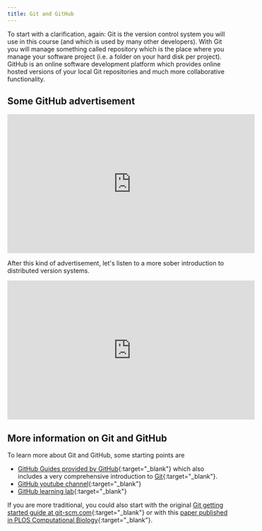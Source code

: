 ```yaml
---
title: Git and GitHub
---
```


To start with a clarification, again: Git is the version control system you will use in this course (and which is used by many other developers). With Git you will manage something called repository which is the place where you manage your software project (i.e. a folder on your hard disk per project). GitHub is an online software development platform which provides online hosted versions of your local Git repositories and much more collaborative functionality. 

## Some GitHub advertisement

<iframe width="560" height="315" src="https://www.youtube-nocookie.com/embed/noZnOSpcjYY" frameborder="0" allow="autoplay; encrypted-media" allowfullscreen></iframe>

After this kind of advertisement, let's listen to a more sober introduction to distributed version systems.

<iframe width="560" height="315" src="https://www.youtube-nocookie.com/embed/FyfwLX4HAxM" frameborder="0" allow="autoplay; encrypted-media" allowfullscreen></iframe>

## More information on Git and GitHub
To learn more about Git and GitHub, some starting points are
  * [GitHub Guides provided by GitHub](https://guides.github.com/){:target="_blank"} which also includes a very comprehensive introduction to [Git](https://guides.github.com/introduction/git-handbook/){:target="_blank"}.
  * [GitHub youtube channel](https://www.youtube.com/user/GitHubGuides/){:target="_blank"}
  * [GitHub learning lab](https://lab.github.com/){:target="_blank"}
  
 
If you are more traditional, you could also start with the original [Git getting started guide at git-scm.com](https://git-scm.com/book/en/v2/Getting-Started-About-Version-Control){:target="_blank"}
 or with this [paper published in PLOS Computational Biology](https://journals.plos.org/ploscompbiol/article?id=10.1371/journal.pcbi.1004668){:target="_blank"}. 
